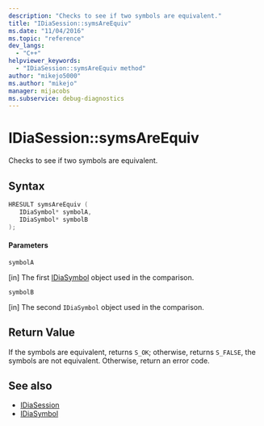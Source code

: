 ```yaml
---
description: "Checks to see if two symbols are equivalent."
title: "IDiaSession::symsAreEquiv"
ms.date: "11/04/2016"
ms.topic: "reference"
dev_langs:
  - "C++"
helpviewer_keywords:
  - "IDiaSession::symsAreEquiv method"
author: "mikejo5000"
ms.author: "mikejo"
manager: mijacobs
ms.subservice: debug-diagnostics
---
```

# IDiaSession::symsAreEquiv

Checks to see if two symbols are equivalent.

## Syntax

```C++
HRESULT symsAreEquiv ( 
   IDiaSymbol* symbolA,
   IDiaSymbol* symbolB
);
```

#### Parameters
 `symbolA`

[in] The first [IDiaSymbol](../../debugger/debug-interface-access/idiasymbol.md) object used in the comparison.

 `symbolB`

[in] The second `IDiaSymbol` object used in the comparison.

## Return Value
 If the symbols are equivalent, returns `S_OK`; otherwise, returns `S_FALSE`, the symbols are not equivalent. Otherwise, return an error code.

## See also
- [IDiaSession](../../debugger/debug-interface-access/idiasession.md)
- [IDiaSymbol](../../debugger/debug-interface-access/idiasymbol.md)
